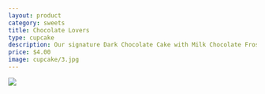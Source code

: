 ```yaml
---
layout: product
category: sweets
title: Chocolate Lovers
type: cupcake
description: Our signature Dark Chocolate Cake with Milk Chocolate Frosting, topped with Chocolate Shavings.
price: $4.00
image: cupcake/3.jpg
---
```



![]({{site.baseurl}}/images/cupcake/3.jpg)

